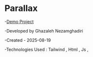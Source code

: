 # Parallax


-[Demo Project](https://shop-orpin-two.vercel.app/) 

-Developed by Ghazaleh Nezamghadiri

-Created - 2025-08-19

-Technologies Used : Tailwind , Html , Js , 







